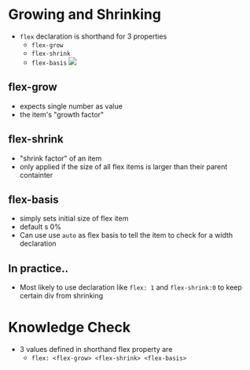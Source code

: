 # Growing and Shrinking
* `flex` declaration is shorthand for 3 properties
    * `flex-grow`
    * `flex-shrink`
    * `flex-basis`
![](https://cdn.statically.io/gh/TheOdinProject/curriculum/495704c6eb6bf33bc927534f231533a82b27b2ac/html_css/v2/foundations/flexbox/imgs/10.png)

## flex-grow
* expects single number as value
* the item's "growth factor"

## flex-shrink
* "shrink factor" of an item
* only applied if the size of all flex items is larger than their parent containter

## flex-basis
* simply sets initial size of flex item
* default s 0%
* Can use use `auto` as flex basis to tell the item to check for a width declaration 

## In practice..
* Most likely to use declaration like `flex: 1` and `flex-shrink:0` to keep certain div from shrinking

# Knowledge Check
*  3 values defined in shorthand flex property are
    * `flex: <flex-grow> <flex-shrink> <flex-basis>`
